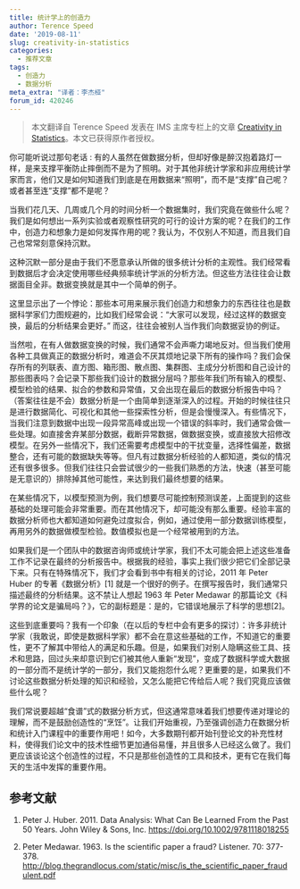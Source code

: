 ```yaml
---
title: 统计学上的创造力
author: Terence Speed
date: '2019-08-11'
slug: creativity-in-statistics
categories:
  - 推荐文章
tags:
  - 创造力
  - 数据分析
meta_extra: "译者：李杰桠"
forum_id: 420246
---
```


> 本文翻译自 Terence Speed 发表在 IMS 主席专栏上的文章 [Creativity in Statistics](http://bulletin.imstat.org/2014/05/terence’s-stuff-creativity-in-statistics/)。本文已获得原作者授权。


你可能听说过那句老话 : 有的人虽然在做数据分析，但却好像是醉汉抱着路灯一样，是来支撑平衡防止摔倒而不是为了照明。对于其他非统计学家和非应用统计学家而言，他们又是如何知道我们到底是在用数据来“照明”，而不是“支撑”自己呢？或者甚至连“支撑”都不是呢？

当我们花几天、几周或几个月的时间分析一个数据集时，我们究竟在做些什么呢？我们是如何想出一系列实验或者观察性研究的可行的设计方案的呢？在我们的工作中，创造力和想象力是如何发挥作用的呢？我认为，不仅别人不知道，而且我们自己也常常刻意保持沉默。

这种沉默一部分是由于我们不愿意承认所做的很多统计分析的主观性。我们经常看到数据后才会决定使用哪些经典频率统计学派的分析方法。但这些方法往往会让数据面目全非。数据变换就是其中一个简单的例子。

这里显示出了一个悖论：那些本可用来展示我们创造力和想象力的东西往往也是数据科学家们力图规避的，比如我们经常会说：“大家可以发现，经过这样的数据变换，最后的分析结果会更好。” 而这，往往会被别人当作我们向数据妥协的例证。

当然啦，在有人做数据变换的时候，我们通常不会声嘶力竭地反对。但当我们使用各种工具做真正的数据分析时，难道会不厌其烦地记录下所有的操作吗？我们会保存所有的列联表、直方图、箱形图、散点图、集群图、主成分分析图和自己设计的那些图表吗？会记录下那些我们设计的数据分层吗？那些年我们所有输入的模型、模型检验的结果、拟合的参数和异常值，又会出现在最后的数据分析报告中吗？（答案往往是不会）数据分析是一个由简单到逐渐深入的过程。开始的时候往往只是进行数据简化、可视化和其他一些探索性分析，但是会慢慢深入。有些情况下，当我们注意到数据中出现一段异常高峰或出现一个错误的斜率时，我们通常会做一些处理。如直接舍弃某部分数据，截断异常数据，做数据变换，或直接放大招修改模型。在另外一些情况下，我们还需要考虑模型中的干扰变量，选择性偏差，数据整合，还有可能的数据缺失等等。但凡有过数据分析经验的人都知道，类似的情况还有很多很多。但我们往往只会尝试很少的一些我们熟悉的方法，快速（甚至可能是无意识的）排除掉其他可能性，来达到我们最终想要的结果。

在某些情况下，以模型预测为例，我们想要尽可能控制预测误差，上面提到的这些基础的处理可能会非常重要。而在其他情况下，却可能没有那么重要。经验丰富的数据分析师也大都知道如何避免过度拟合，例如，通过使用一部分数据训练模型，再用另外的数据做模型检验。数值模拟也是一个经常被用到的方法。

如果我们是一个团队中的数据咨询师或统计学家，我们不太可能会把上述这些准备工作不记录在最终的分析报告中。根据我的经验，事实上我们很少把它们全部记录下来。只有在特殊情况下，我们才会看到书中有相关的讨论，2011 年 Peter Huber 的专著《数据分析》[1] 就是一个很好的例子。在撰写报告时，我们通常只描述最终的分析结果。这不禁让人想起 1963 年 Peter Medawar 的那篇论文《科学界的论文是骗局吗？》，它的副标题是：是的，它错误地展示了科学的思想[2]。

这些到底重要吗？我有一个印象（在以后的专栏中会有更多的探讨）：许多非统计学家（我敢说，即使是数据科学家）都不会在意这些基础的工作，不知道它的重要性，更不了解其中带给人的满足和乐趣。但是，如果我们对别人隐瞒这些工具、技术和思路，回过头来却意识到它们被其他人重新“发现”，变成了数据科学或大数据的一部分而不是统计学的一部分，我们又能抱怨什么呢？更重要的是，如果我们不讨论这些数据分析处理的知识和经验，又怎么能把它传给后人呢？我们究竟应该做些什么呢？

我们常说要超越“食谱”式的数据分析方式，但这通常意味着我们想要传递对理论的理解，而不是鼓励创造性的“烹饪”。让我们开始重视，乃至强调创造力在数据分析和统计入门课程中的重要作用吧！如今，大多数期刊都开始刊登论文的补充性材料，使得我们论文中的技术性细节更加通俗易懂，并且很多人已经这么做了。我们更应该谈论这个创造性的过程，不只是那些创造性的工具和技术，更有它在我们每天的生活中发挥的重要作用。


## 参考文献

1. Peter J. Huber. 2011. Data Analysis: What Can Be Learned From the Past 50 Years. John Wiley \& Sons, Inc. <https://doi.org/10.1002/9781118018255>

1. Peter Medawar. 1963. Is the scientific paper a fraud? Listener. 70: 377-378. <http://blog.thegrandlocus.com/static/misc/is_the_scientific_paper_fraudulent.pdf>
